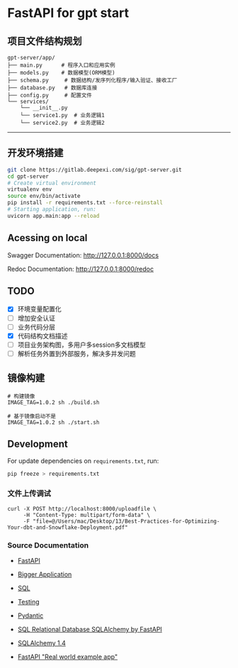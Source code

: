 # FastAPI for gpt start

## 项目文件结构规划

```
gpt-server/app/
├── main.py      # 程序入口和应用实例
├── models.py    # 数据模型(ORM模型)
├── schema.py     # 数据结构/发序列化程序/输入验证、接收工厂
├── database.py   # 数据库连接
├── config.py     # 配置文件    
└── services/  
    └── __init__.py      
    └── service1.py  # 业务逻辑1 
    └── service2.py  # 业务逻辑2
```
___
## 开发环境搭建

```bash
git clone https://gitlab.deepexi.com/sig/gpt-server.git
cd gpt-server
# Create virtual environment
virtualenv env
source env/bin/activate
pip install -r requirements.txt --force-reinstall
# Starting application, run:
uvicorn app.main:app --reload
```


## Acessing on local

Swagger Documentation: http://127.0.0.1:8000/docs

Redoc Documentation: http://127.0.0.1:8000/redoc

## TODO

- [x] 环境变量配置化
- [ ] 增加安全认证
- [ ] 业务代码分层
- [x] 代码结构文档描述
- [ ] 项目业务架构图，多用户多session多文档模型
- [ ] 解析任务外置到外部服务，解决多并发问题

## 镜像构建

```
# 构建镜像
IMAGE_TAG=1.0.2 sh ./build.sh

# 基于镜像启动不是
IMAGE_TAG=1.0.2 sh ./start.sh
```
## Development

For update dependencies on `requirements.txt`, run:  


```bash
pip freeze > requirements.txt
```

### 文件上传调试

```
curl -X POST http://localhost:8000/uploadfile \
     -H "Content-Type: multipart/form-data" \
     -F "file=@/Users/mac/Desktop/13/Best-Practices-for-Optimizing-Your-dbt-and-Snowflake-Deployment.pdf"
```

### Source Documentation
- [FastAPI](https://fastapi.tiangolo.com/)

- [Bigger Application](https://fastapi.tiangolo.com/tutorial/bigger-applications/)

- [SQL](https://fastapi.tiangolo.com/tutorial/sql-databases/)

- [Testing](https://fastapi.tiangolo.com/tutorial/testing/)  

- [Pydantic](https://pydantic-docs.helpmanual.io/)  

- [SQL Relational Database SQLAlchemy by FastAPI](https://fastapi.tiangolo.com/tutorial/sql-databases/?h=databa#sql-relational-databases)

- [SQLAlchemy 1.4](https://docs.sqlalchemy.org/en/14/tutorial/engine.html)  

- [FastAPI "Real world example app"](https://github.com/nsidnev/fastapi-realworld-example-app)  

